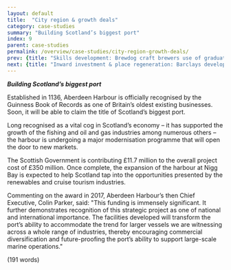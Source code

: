 ```yaml
---
layout: default
title:  "City region & growth deals"
category: case-studies
summary: "Building Scotland’s biggest port"
index: 9
parent: case-studies
permalink: /overview/case-studies/city-region-growth-deals/
prev: {title: "Skills development: Brewdog craft brewers use of graduate apprenticeships", url: "/overview/case-studies/skills-development/" }
next: {title: "Inward investment & place regeneration: Barclays development at Tradeston Glasgow", url: "/overview/case-studies/inward-investment-place-regeneration/" }
---
```


***Building Scotland’s biggest port***

Established in 1136, Aberdeen Harbour is officially recognised by the Guinness Book of Records as one of Britain’s oldest existing businesses. Soon, it will be able to claim the title of Scotland’s biggest port.  

Long recognised as a vital cog in Scotland’s economy – it has supported the growth of the fishing and oil and gas industries among numerous others – the harbour is undergoing a major modernisation programme that will open the door to new markets.  

The Scottish Government is contributing £11.7 million to the overall project cost of £350 million. Once complete, the expansion of the harbour at Nigg Bay is expected to help Scotland tap into the opportunities presented by the renewables and cruise tourism industries.  

Commenting on the award in 2017, Aberdeen Harbour’s then Chief Executive, Colin Parker, said: "This funding is immensely significant. It further demonstrates recognition of this strategic project as one of national and international importance. The facilities developed will transform the port’s ability to accommodate the trend for larger vessels we are witnessing across a whole range of industries, thereby encouraging commercial diversification and future-proofing the port’s ability to support large-scale marine operations."  

(191 words)
